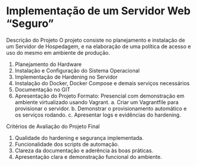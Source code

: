 # Implementação de um Servidor Web “Seguro”

Descrição do Projeto
O projeto consiste no planejamento e instalação de um Servidor de Hospedagem, e na elaboração de uma política de acesso e uso do mesmo em ambiente de produção. 

1. Planejamento do Hardware
2. Instalação e Configuração do Sistema Operacional
3. Implementação de Hardening no Servidor
4. Instalação do Docker, Docker Compose e demais serviços necessários
5. Documentação no GIT
6. Apresentação do Projeto
Formato: Presencial com demonstração em ambiente virtualizado usando Vagrant.
  a. Criar um Vagrantfile para provisionar o servidor.
  b. Demonstrar o provisionamento automático e os serviços rodando.
  c. Apresentar logs e evidências do hardening.

Critérios de Avaliação do Projeto Final
1. Qualidade do hardening e segurança implementada.  
2. Funcionalidade dos scripts de automação.  
3. Clareza da documentação e aderência às boas práticas.  
4. Apresentação clara e demonstração funcional do ambiente.  

